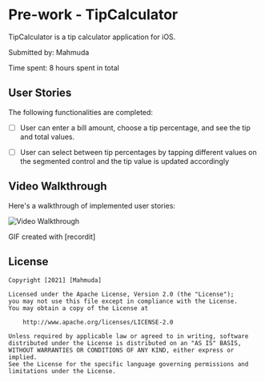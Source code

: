 # Pre-work - TipCalculator

TipCalculator is a tip calculator application for iOS.

Submitted by: Mahmuda

Time spent: 8 hours spent in total

## User Stories

The following functionalities are completed:

* [ ] User can enter a bill amount, choose a tip percentage, and see the tip and total values.
* [ ] User can select between tip percentages by tapping different values on the segmented control and the tip value is updated accordingly



## Video Walkthrough

Here's a walkthrough of implemented user stories:

<img src='http://g.recordit.co/Xni3AwdoNJ.gif' title='Video Walkthrough' width='' alt='Video Walkthrough' />

GIF created with [recordit]


## License

    Copyright [2021] [Mahmuda]

    Licensed under the Apache License, Version 2.0 (the "License");
    you may not use this file except in compliance with the License.
    You may obtain a copy of the License at

        http://www.apache.org/licenses/LICENSE-2.0

    Unless required by applicable law or agreed to in writing, software
    distributed under the License is distributed on an "AS IS" BASIS,
    WITHOUT WARRANTIES OR CONDITIONS OF ANY KIND, either express or implied.
    See the License for the specific language governing permissions and
    limitations under the License.
